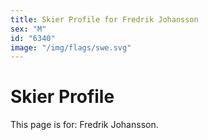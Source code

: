 ```yaml
---
title: Skier Profile for Fredrik Johansson
sex: "M"
id: "6340"
image: "/img/flags/swe.svg" 
---
```


# Skier Profile

This page is for: Fredrik Johansson.
    